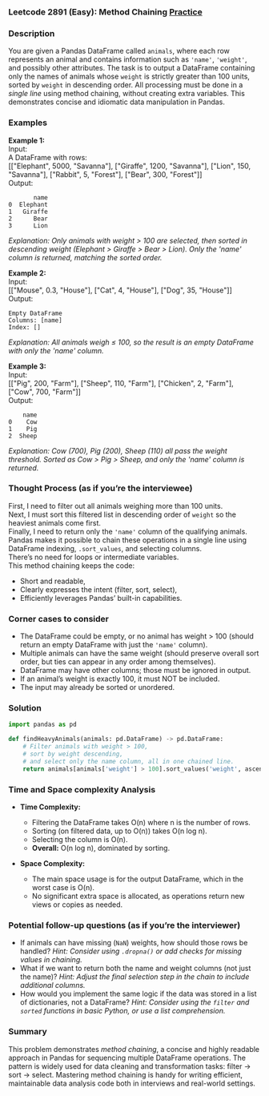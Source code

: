 ### Leetcode 2891 (Easy): Method Chaining [Practice](https://leetcode.com/problems/method-chaining)

### Description  
You are given a Pandas DataFrame called `animals`, where each row represents an animal and contains information such as `'name'`, `'weight'`, and possibly other attributes. The task is to output a DataFrame containing only the names of animals whose `weight` is strictly greater than 100 units, sorted by `weight` in descending order. All processing must be done in a *single line* using method chaining, without creating extra variables. This demonstrates concise and idiomatic data manipulation in Pandas.

### Examples  

**Example 1:**  
Input:  
A DataFrame with rows:  
[["Elephant", 5000, "Savanna"], ["Giraffe", 1200, "Savanna"], ["Lion", 150, "Savanna"], ["Rabbit", 5, "Forest"], ["Bear", 300, "Forest"]]  
Output:  
```
       name
0  Elephant
1   Giraffe
2      Bear
3      Lion
```
*Explanation: Only animals with weight > 100 are selected, then sorted in descending weight (Elephant > Giraffe > Bear > Lion). Only the 'name' column is returned, matching the sorted order.*

**Example 2:**  
Input:  
[["Mouse", 0.3, "House"], ["Cat", 4, "House"], ["Dog", 35, "House"]]  
Output:  
```
Empty DataFrame
Columns: [name]
Index: []
```
*Explanation: All animals weigh ≤ 100, so the result is an empty DataFrame with only the 'name' column.*

**Example 3:**  
Input:  
[["Pig", 200, "Farm"], ["Sheep", 110, "Farm"], ["Chicken", 2, "Farm"], ["Cow", 700, "Farm"]]  
Output:  
```
    name
0    Cow
1    Pig
2  Sheep
```
*Explanation: Cow (700), Pig (200), Sheep (110) all pass the weight threshold. Sorted as Cow > Pig > Sheep, and only the 'name' column is returned.*

### Thought Process (as if you’re the interviewee)  
First, I need to filter out all animals weighing more than 100 units.  
Next, I must sort this filtered list in descending order of `weight` so the heaviest animals come first.  
Finally, I need to return only the `'name'` column of the qualifying animals.  
Pandas makes it possible to chain these operations in a single line using DataFrame indexing, `.sort_values`, and selecting columns.  
There’s no need for loops or intermediate variables.  
This method chaining keeps the code:
- Short and readable,
- Clearly expresses the intent (filter, sort, select),
- Efficiently leverages Pandas’ built-in capabilities.

### Corner cases to consider  
- The DataFrame could be empty, or no animal has weight > 100 (should return an empty DataFrame with just the `'name'` column).
- Multiple animals can have the same weight (should preserve overall sort order, but ties can appear in any order among themselves).
- DataFrame may have other columns; those must be ignored in output.
- If an animal’s weight is exactly 100, it must NOT be included.
- The input may already be sorted or unordered.

### Solution

```python
import pandas as pd

def findHeavyAnimals(animals: pd.DataFrame) -> pd.DataFrame:
    # Filter animals with weight > 100,
    # sort by weight descending,
    # and select only the name column, all in one chained line.
    return animals[animals['weight'] > 100].sort_values('weight', ascending=False)[['name']]
```

### Time and Space complexity Analysis  

- **Time Complexity:**  
  - Filtering the DataFrame takes O(n) where n is the number of rows.
  - Sorting (on filtered data, up to O(n)) takes O(n log n).
  - Selecting the column is O(n).
  - **Overall:** O(n log n), dominated by sorting.

- **Space Complexity:**  
  - The main space usage is for the output DataFrame, which in the worst case is O(n).
  - No significant extra space is allocated, as operations return new views or copies as needed.

### Potential follow-up questions (as if you’re the interviewer)  

- If animals can have missing (`NaN`) weights, how should those rows be handled?
  *Hint: Consider using `.dropna()` or add checks for missing values in chaining.*
- What if we want to return both the name and weight columns (not just the name)?
  *Hint: Adjust the final selection step in the chain to include additional columns.*
- How would you implement the same logic if the data was stored in a list of dictionaries, not a DataFrame?
  *Hint: Consider using the `filter` and `sorted` functions in basic Python, or use a list comprehension.*

### Summary
This problem demonstrates *method chaining*, a concise and highly readable approach in Pandas for sequencing multiple DataFrame operations. The pattern is widely used for data cleaning and transformation tasks: filter → sort → select. Mastering method chaining is handy for writing efficient, maintainable data analysis code both in interviews and real-world settings.